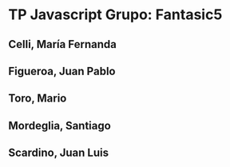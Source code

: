 # TP Javascript Grupo: Fantasic5

## Celli, María Fernanda
## Figueroa, Juan Pablo 
## Toro, Mario
## Mordeglia, Santiago
## Scardino, Juan Luis




